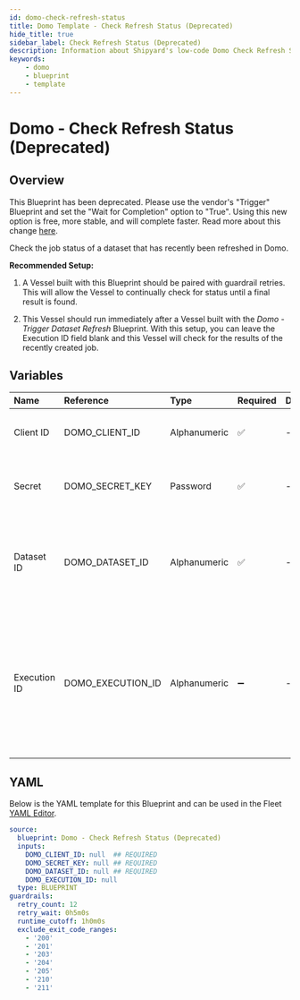 ```yaml
---
id: domo-check-refresh-status
title: Domo Template - Check Refresh Status (Deprecated)
hide_title: true
sidebar_label: Check Refresh Status (Deprecated)
description: Information about Shipyard's low-code Domo Check Refresh Status (Deprecated) blueprint. Check the status of a recently refreshed dataset in Domo. 
keywords:
    - domo
    - blueprint
    - template
---
```


# Domo - Check Refresh Status (Deprecated)

## Overview
This Blueprint has been deprecated. Please use the vendor's "Trigger" Blueprint and set the "Wait for Completion" option to "True". Using this new option is free, more stable, and will complete faster. Read more about this change [here](https://www.shipyardapp.com/blog/orchestrate-data-tools-free).

Check the job status of a dataset that has recently been refreshed in Domo.

**Recommended Setup:**

1. A Vessel built with this Blueprint should be paired with guardrail retries. This will allow the Vessel to continually check for status until a final result is found.

2. This Vessel should run immediately after a Vessel built with the _Domo - Trigger Dataset Refresh_ Blueprint. With this setup, you can leave the Execution ID field blank and this Vessel will check for the results of the recently created job.


## Variables

| Name | Reference | Type | Required | Default | Options | Description |
|:-----|:----------|:-----|:---------|:--------|:--------|:------------|
| Client ID | DOMO_CLIENT_ID  | Alphanumeric |:white_check_mark: | - | - | Client ID of your organization's Domo App. |
| Secret | DOMO_SECRET_KEY  | Password |:white_check_mark: | - | - | Secret associated with the provided Client ID. |
| Dataset ID | DOMO_DATASET_ID  | Alphanumeric |:white_check_mark: | - | - | UUID of the dataset you want to download, typically found at the end of the URL. |
| Execution ID | DOMO_EXECUTION_ID  | Alphanumeric |:heavy_minus_sign: | - | - | The ID of a specific execution you check the status of. If left blank, will try to find the execution ID from an "Refresh Dataset" Vessel that ran upstream. |


## YAML
Below is the YAML template for this Blueprint and can be used in the Fleet [YAML Editor](../../reference/fleets/yaml-editor.md).
```yaml
source:
  blueprint: Domo - Check Refresh Status (Deprecated)
  inputs:
    DOMO_CLIENT_ID: null  ## REQUIRED
    DOMO_SECRET_KEY: null ## REQUIRED
    DOMO_DATASET_ID: null ## REQUIRED
    DOMO_EXECUTION_ID: null
  type: BLUEPRINT
guardrails:
  retry_count: 12
  retry_wait: 0h5m0s
  runtime_cutoff: 1h0m0s
  exclude_exit_code_ranges:
    - '200'
    - '201'
    - '203'
    - '204'
    - '205'
    - '210'
    - '211'

```
